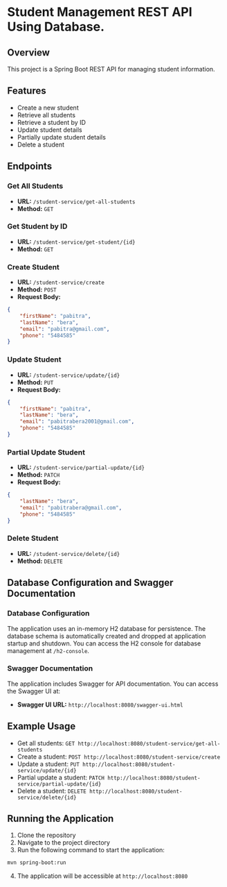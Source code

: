 # Student Management REST API Using Database.

## Overview

This project is a Spring Boot REST API for managing student information.

## Features

- Create a new student
- Retrieve all students
- Retrieve a student by ID
- Update student details
- Partially update student details
- Delete a student

## Endpoints

### Get All Students

- **URL:** `/student-service/get-all-students`
- **Method:** `GET`

### Get Student by ID

- **URL:** `/student-service/get-student/{id}`
- **Method:** `GET`

### Create Student

- **URL:** `/student-service/create`
- **Method:** `POST`
- **Request Body:**

```json
{
    "firstName": "pabitra",
    "lastName": "bera",
    "email": "pabitra@gmail.com",
    "phone": "5484585"
}
```

### Update Student

- **URL:** `/student-service/update/{id}`
- **Method:** `PUT`
- **Request Body:**

```json
{
    "firstName": "pabitra",
    "lastName": "bera",
    "email": "pabitrabera2001@gmail.com",
    "phone": "5484585"
}
```

### Partial Update Student

- **URL:** `/student-service/partial-update/{id}`
- **Method:** `PATCH`
- **Request Body:**

```json
{
    "lastName": "bera",
    "email": "pabitrabera@gmail.com",
    "phone": "5484585"
}
```

### Delete Student

- **URL:** `/student-service/delete/{id}`
- **Method:** `DELETE`

## Database Configuration and Swagger Documentation

### Database Configuration

The application uses an in-memory H2 database for persistence. The database schema is automatically created and dropped at application startup and shutdown. You can access the H2 console for database management at `/h2-console`.

### Swagger Documentation

The application includes Swagger for API documentation. You can access the Swagger UI at:

- **Swagger UI URL:** `http://localhost:8080/swagger-ui.html`

## Example Usage

- Get all students: `GET http://localhost:8080/student-service/get-all-students`
- Create a student: `POST http://localhost:8080/student-service/create`
- Update a student: `PUT http://localhost:8080/student-service/update/{id}`
- Partial update a student: `PATCH http://localhost:8080/student-service/partial-update/{id}`
- Delete a student: `DELETE http://localhost:8080/student-service/delete/{id}`


## Running the Application

1. Clone the repository
2. Navigate to the project directory
3. Run the following command to start the application:

```sh
mvn spring-boot:run
```

4. The application will be accessible at `http://localhost:8080`
